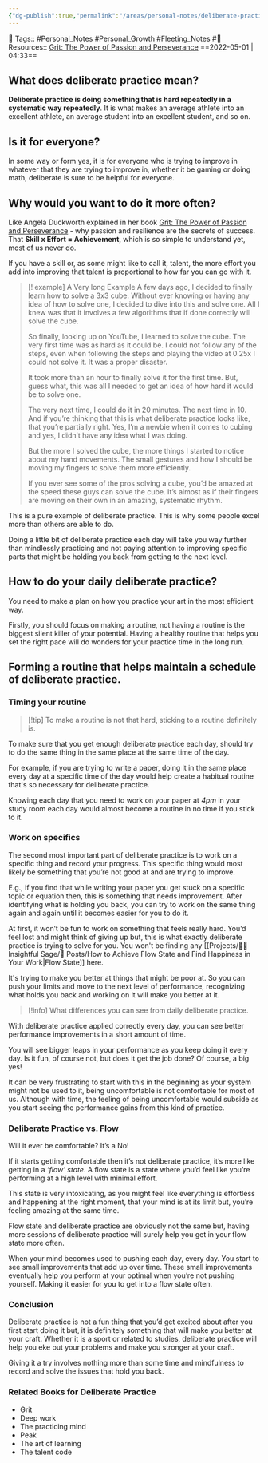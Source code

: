 ```yaml
---
{"dg-publish":true,"permalink":"/areas/personal-notes/deliberate-practice/","dgPassFrontmatter":true,"noteIcon":"1","created":"2023-11-14T21:08:40.116+05:30","updated":"2023-12-16T04:33:57.710+05:30"}
---
```


🧶 Tags:: #Personal_Notes #Personal_Growth #Fleeting_Notes #🌿
Resources:: [Grit: The Power of Passion and Perseverance](https://g.co/kgs/tkiCzk)
==2022-05-01 | 04:33==
## What does deliberate practice mean?
**Deliberate practice is doing something that is hard repeatedly in a systematic way repeatedly**.
It is what makes an average athlete into an excellent athlete, an average student into an excellent student, and so on.

## Is it for everyone?
In some way or form yes, it is for everyone who is trying to improve in whatever that they are trying to improve in, whether it be gaming or doing math, deliberate is sure to be helpful for everyone.

## Why would you want to do it more often?
Like Angela Duckworth explained in her book [Grit: The Power of Passion and Perseverance](https://g.co/kgs/tkiCzk) - why passion and resilience are the secrets of success. That **Skill x Effort = Achievement**, which is so simple to understand yet, most of us never do.

If you have a skill or, as some might like to call it, talent, the more effort you add into improving that talent is proportional to how far you can go with it.

>[! example] A Very long Example
>A few days ago, I decided to finally learn how to solve a 3x3 cube. Without ever knowing or having any idea of how to solve one, I decided to dive into this and solve one. All I knew was that it involves a few algorithms that if done correctly will solve the cube.
>
>So finally, looking up on YouTube, I learned to solve the cube. The very first time was as hard as it could be. I could not follow any of the steps, even when following the steps and playing the video at 0.25x I could not solve it. It was a proper disaster.
>
>It took more than an hour to finally solve it for the first time. But, guess what, this was all I needed to get an idea of how hard it would be to solve one.
>
>The very next time, I could do it in 20 minutes. The next time in 10. And if you’re thinking that this is what deliberate practice looks like, that you’re partially right. Yes, I’m a newbie when it comes to cubing and yes, I didn’t have any idea what I was doing.
>
>But the more I solved the cube, the more things I started to notice about my hand movements. The small gestures and how I should be moving my fingers to solve them more efficiently.
>
>If you ever see some of the pros solving a cube, you’d be amazed at the speed these guys can solve the cube. It’s almost as if their fingers are moving on their own in an amazing, systematic rhythm.
>
This is a pure example of deliberate practice. This is why some people excel more than others are able to do.

Doing a little bit of deliberate practice each day will take you way further than mindlessly practicing and not paying attention to improving specific parts that might be holding you back from getting to the next level.

## How to do your daily deliberate practice?
You need to make a plan on how you practice your art in the most efficient way.

Firstly, you should focus on making a routine, not having a routine is the biggest silent killer of your potential. Having a healthy routine that helps you set the right pace will do wonders for your practice time in the long run.

## Forming a routine that helps maintain a schedule of deliberate practice.
### Timing your routine
> [!tip] To make a routine is not that hard, sticking to a routine definitely is.

To make sure that you get enough deliberate practice each day, should try to do the same thing in the same place at the same time of the day.

For example, if you are trying to write a paper, doing it in the same place every day at a specific time of the day would help create a habitual routine that's so necessary for deliberate practice.

Knowing each day that you need to work on your paper at *4pm* in your study room each day would almost become a routine in no time if you stick to it.

### Work on specifics
The second most important part of deliberate practice is to work on a specific thing and record your progress. This specific thing would most likely be something that you’re not good at and are trying to improve.

E.g., if you find that while writing your paper you get stuck on a specific topic or equation then, this is something that needs improvement. After identifying what is holding you back, you can try to work on the same thing again and again until it becomes easier for you to do it.

At first, it won’t be fun to work on something that feels really hard. You’d feel lost and might think of giving up but, this is what exactly deliberate practice is trying to solve for you. You won't be finding any [[Projects/🧓🏻 Insightful Sage/📄 Posts/How to Achieve Flow State and Find Happiness in Your Work\|Flow State]] here.

It's trying to make you better at things that might be poor at. So you can push your limits and move to the next level of performance, recognizing what holds you back and working on it will make you better at it.

>[!info] What differences you can see from daily deliberate practice.

With deliberate practice applied correctly every day, you can see better performance improvements in a short amount of time.

You will see bigger leaps in your performance as you keep doing it every day. Is it fun, of course not, but does it get the job done? Of course, a big yes!

It can be very frustrating to start with this in the beginning as your system might not be used to it, being uncomfortable is not comfortable for most of us. Although with time, the feeling of being uncomfortable would subside as you start seeing the performance gains from this kind of practice.

### Deliberate Practice vs. Flow
Will it ever be comfortable? It’s a No!

If it starts getting comfortable then it’s not deliberate practice, it’s more like getting in a *‘flow’ state*. A flow state is a state where you’d feel like you’re performing at a high level with minimal effort.

This state is very intoxicating, as you might feel like everything is effortless and happening at the right moment, that your mind is at its limit but, you’re feeling amazing at the same time.

Flow state and deliberate practice are obviously not the same but, having more sessions of deliberate practice will surely help you get in your flow state more often.

When your mind becomes used to pushing each day, every day. You start to see small improvements that add up over time. These small improvements eventually help you perform at your optimal when you’re not pushing yourself. Making it easier for you to get into a flow state often.

### Conclusion
Deliberate practice is not a fun thing that you’d get excited about after you first start doing it but, it is definitely something that will make you better at your craft. Whether it is a sport or related to studies, deliberate practice will help you eke out your problems and make you stronger at your craft.

Giving it a try involves nothing more than some time and mindfulness to record and solve the issues that hold you back.

### Related Books for Deliberate Practice
-   Grit  
-   Deep work
-   The practicing mind
-   Peak
-   The art of learning 
-   The talent code